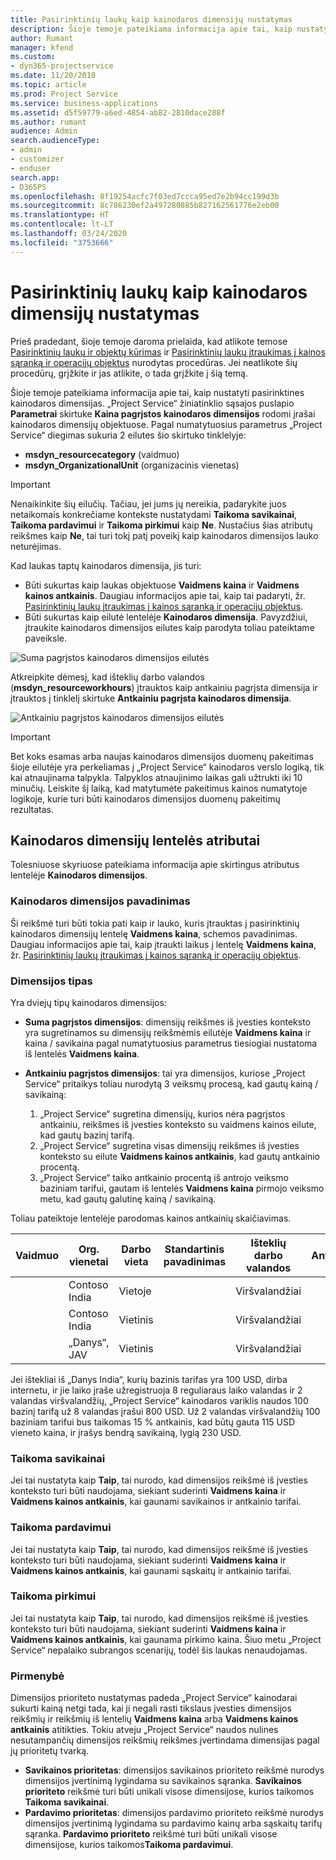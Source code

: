 ```yaml
---
title: Pasirinktinių laukų kaip kainodaros dimensijų nustatymas
description: Šioje temoje pateikiama informacija apie tai, kaip nustatyti pasirinktines kainodaros dimensijas.
author: Rumant
manager: kfend
ms.custom:
- dyn365-projectservice
ms.date: 11/20/2018
ms.topic: article
ms.prod: Project Service
ms.service: business-applications
ms.assetid: d5f59779-a6ed-4854-ab82-2810dace288f
ms.author: rumant
audience: Admin
search.audienceType:
- admin
- customizer
- enduser
search.app:
- D365PS
ms.openlocfilehash: 8f19254acfc7f03ed7ccca95ed7e2b94cc199d3b
ms.sourcegitcommit: 8c786230ef2a497280885b827162561776e2eb00
ms.translationtype: HT
ms.contentlocale: lt-LT
ms.lasthandoff: 03/24/2020
ms.locfileid: "3753666"
---
```

# <a name="set-up-custom-fields-as-pricing-dimensions"></a>Pasirinktinių laukų kaip kainodaros dimensijų nustatymas 

Prieš pradedant, šioje temoje daroma prielaida, kad atlikote temose [Pasirinktinių laukų ir objektų kūrimas](create-custom-fields-entities.md) ir [Pasirinktinių laukų įtraukimas į kainos sąranką ir operacijų objektus](field-references.md)  nurodytas procedūras. Jei neatlikote šių procedūrų, grįžkite ir jas atlikite, o tada grįžkite į šią temą. 

Šioje temoje pateikiama informacija apie tai, kaip nustatyti pasirinktines kainodaros dimensijas. „Project Service“ žiniatinklio sąsajos puslapio **Parametrai** skirtuke **Kaina pagrįstos kainodaros dimensijos** rodomi įrašai kainodaros dimensijų objektuose. Pagal numatytuosius parametrus „Project Service“ diegimas sukuria 2 eilutes šio skirtuko tinklelyje:

- **msdyn_resourcecategory** (vaidmuo)
- **msdyn_OrganizationalUnit** (organizacinis vienetas)

> [!IMPORTANT]
> Nenaikinkite šių eilučių. Tačiau, jei jums jų nereikia, padarykite juos netaikomais konkrečiame kontekste nustatydami **Taikoma savikainai**, **Taikoma pardavimui** ir **Taikoma pirkimui** kaip **Ne**. Nustačius šias atributų reikšmes kaip **Ne**, tai turi tokį patį poveikį kaip kainodaros dimensijos lauko neturėjimas.

Kad laukas taptų kainodaros dimensija, jis turi:

- Būti sukurtas kaip laukas objektuose **Vaidmens kaina** ir **Vaidmens kainos antkainis**. Daugiau informacijos apie tai, kaip tai padaryti, žr. [Pasirinktinių laukų įtraukimas į kainos sąranką ir operacijų objektus](field-references.md).
- Būti sukurtas kaip eilutė lentelėje **Kainodaros dimensija**. Pavyzdžiui, įtraukite kainodaros dimensijos eilutes kaip parodyta toliau pateiktame paveiksle. 

![Suma pagrįstos kainodaros dimensijos eilutės](media/Amt-based-PD.png)

Atkreipkite dėmesį, kad išteklių darbo valandos (**msdyn_resourceworkhours**) įtrauktos kaip antkainiu pagrįsta dimensija ir įtrauktos į tinklelį skirtuke **Antkainiu pagrįsta kainodaros dimensija**.

![Antkainiu pagrįstos kainodaros dimensijos eilutės](media/Markup-based-PD.png)

> [!IMPORTANT]
> Bet koks esamas arba naujas kainodaros dimensijos duomenų pakeitimas šioje eilutėje yra perkeliamas į „Project Service“ kainodaros verslo logiką, tik kai atnaujinama talpykla. Talpyklos atnaujinimo laikas gali užtrukti iki 10 minučių. Leiskite šį laiką, kad matytumėte pakeitimus kainos numatytoje logikoje, kurie turi būti kainodaros dimensijos duomenų pakeitimų rezultatas.


## <a name="attributes-of-the-pricing-dimensions-table"></a>Kainodaros dimensijų lentelės atributai
Tolesniuose skyriuose pateikiama informacija apie skirtingus atributus lentelėje **Kainodaros dimensijos**.

### <a name="pricing-dimension-name"></a>Kainodaros dimensijos pavadinimas
Ši reikšmė turi būti tokia pati kaip ir lauko, kuris įtrauktas į pasirinktinių kainodaros dimensijų lentelę **Vaidmens kaina**, schemos pavadinimas. Daugiau informacijos apie tai, kaip įtraukti laikus į lentelę **Vaidmens kaina**, žr. [Pasirinktinių laukų įtraukimas į kainos sąranką ir operacijų objektus](field-references.md).

### <a name="type-of-dimension"></a>Dimensijos tipas
Yra dviejų tipų kainodaros dimensijos:
  
  - **Suma pagrįstos dimensijos**: dimensijų reikšmės iš įvesties konteksto yra sugretinamos su dimensijų reikšmėmis eilutėje **Vaidmens kaina** ir kaina / savikaina pagal numatytuosius parametrus tiesiogiai nustatoma iš lentelės **Vaidmens kaina**.
  - **Antkainiu pagrįstos dimensijos**: tai yra dimensijos, kuriose „Project Service“ pritaikys toliau nurodytą 3 veiksmų procesą, kad gautų kainą / savikainą:
 
    1. „Project Service“ sugretina dimensijų, kurios nėra pagrįstos antkainiu, reikšmes iš įvesties konteksto su vaidmens kainos eilute, kad gautų bazinį tarifą.
    2. „Project Service“ sugretina visas dimensijų reikšmes iš įvesties konteksto su eilute **Vaidmens kainos antkainis**, kad gautų antkainio procentą.
    3. „Project Service“ taiko antkainio procentą iš antrojo veiksmo baziniam tarifui, gautam iš lentelės **Vaidmens kaina** pirmojo veiksmo metu, kad gautų galutinę kainą / savikainą.
   
   Toliau pateiktoje lentelėje parodomas kainos antkainių skaičiavimas.
  
| Vaidmuo        | Org. vienetai    |Darbo vieta      |Standartinis pavadinimas      |Išteklių darbo valandos      |  Antkainis|
| ------------|-------------|-------------------|--------------------|-------------------------|--------:|
|             | Contoso India|Vietoje            |                    |Viršvalandžiai                 |15     |
|             | Contoso India|Vietinis             |                    |Viršvalandžiai                 |10     |
|             | „Danys“, JAV   |Vietinis             |                    |Viršvalandžiai                 |20     |


Jei ištekliai iš „Danys India“, kurių bazinis tarifas yra 100 USD, dirba internetu, ir jie laiko įraše užregistruoja 8 reguliaraus laiko valandas ir 2 valandas viršvalandžių, „Project Service“ kainodaros variklis naudos 100 bazinį tarifą už 8 valandas įrašui 800 USD. Už 2 valandas viršvalandžių 100 baziniam tarifui bus taikomas 15 % antkainis, kad būtų gauta 115 USD vieneto kaina, ir įrašys bendrą savikainą, lygią 230 USD.

### <a name="applicable-to-cost"></a>Taikoma savikainai 
Jei tai nustatyta kaip **Taip**, tai nurodo, kad dimensijos reikšmė iš įvesties konteksto turi būti naudojama, siekiant suderinti **Vaidmens kaina** ir **Vaidmens kainos antkainis**, kai gaunami savikainos ir antkainio tarifai.

### <a name="applicable-to-sales"></a>Taikoma pardavimui
Jei tai nustatyta kaip **Taip**, tai nurodo, kad dimensijos reikšmė iš įvesties konteksto turi būti naudojama, siekiant suderinti **Vaidmens kaina** ir **Vaidmens kainos antkainis**, kai gaunami sąskaitų ir antkainio tarifai.

### <a name="applicable-to-purchase"></a>Taikoma pirkimui
Jei tai nustatyta kaip **Taip**, tai nurodo, kad dimensijos reikšmė iš įvesties konteksto turi būti naudojama, siekiant suderinti **Vaidmens kaina** ir **Vaidmens kainos antkainis**, kai gaunama pirkimo kaina. Šiuo metu „Project Service“ nepalaiko subrangos scenarijų, todėl šis laukas nenaudojamas. 

### <a name="priority"></a>Pirmenybė
Dimensijos prioriteto nustatymas padeda „Project Service“ kainodarai sukurti kainą netgi tada, kai ji negali rasti tikslaus įvesties dimensijos reikšmių ir reikšmių iš lentelių **Vaidmens kaina** arba **Vaidmens kainos antkainis** atitikties. Tokiu atveju „Project Service“ naudos nulines nesutampančių dimensijos reikšmių reikšmes įvertindama dimensijas pagal jų prioritetų tvarką.

- **Savikainos prioritetas**: dimensijos savikainos prioriteto reikšmė nurodys dimensijos įvertinimą lygindama su savikainos sąranka. **Savikainos prioriteto** reikšmė turi būti unikali visose dimensijose, kurios taikomos **Taikoma savikainai**.
- **Pardavimo prioritetas**: dimensijos pardavimo prioriteto reikšmė nurodys dimensijos įvertinimą lygindama su pardavimo kainų arba sąskaitų tarifų sąranka. **Pardavimo prioriteto** reikšmė turi būti unikali visose dimensijose, kurios taikomos**Taikoma pardavimui**.
